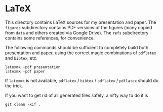 LaTeX
=====

This directory contains LaTeX sources for my presentation and paper. The
`figures` subdirectory contains PDF versions of the figures (many copied from
`data` and others created via Google Drive). The `refs` subdirectory contains
some references, for convenience.

The following commands should be sufficient to completely build both
presentation and paper, using the correct magic combinations of `pdflatex` and
`bibtex`, etc.

    latexmk -pdf presentation
    latexmk -pdf paper

If `latexmk` is not available, `pdflatex` / `bibtex` / `pdflatex` / `pdflatex`
should do the trick.

If you want to get rid of all generated files safely, a nifty way to do it is

    git clean -xif .
